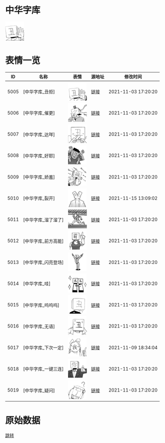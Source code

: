 # 中华字库

<img src="./cover.png" height="60" alt="cover" />

# 表情一览

|ID|名称|表情|源地址|修改时间|
|----|----|----|----|----|
|5005|[中华字库_丑拒]|<img src="./pic/005005_%5B中华字库_丑拒%5D.png" height="60" alt="丑拒"/>|[链接](http://i0.hdslb.com/bfs/emote/b2e61d0bc6924c887866160af6babbd54233c875.png)|2021-11-03 17:20:20|
|5006|[中华字库_催更]|<img src="./pic/005006_%5B中华字库_催更%5D.png" height="60" alt="催更"/>|[链接](http://i0.hdslb.com/bfs/emote/d007e608f289c410e30587b902493b7a0de11977.png)|2021-11-03 17:20:20|
|5007|[中华字库_达咩]|<img src="./pic/005007_%5B中华字库_达咩%5D.png" height="60" alt="达咩"/>|[链接](http://i0.hdslb.com/bfs/emote/0c75016da8a84bcac17f1424f82a39589771bb2e.png)|2021-11-03 17:20:20|
|5008|[中华字库_好耶]|<img src="./pic/005008_%5B中华字库_好耶%5D.png" height="60" alt="好耶"/>|[链接](http://i0.hdslb.com/bfs/emote/3ddea78145403e8102a53085d431dfce1ede1200.png)|2021-11-03 17:20:20|
|5009|[中华字库_娇羞]|<img src="./pic/005009_%5B中华字库_娇羞%5D.png" height="60" alt="娇羞"/>|[链接](http://i0.hdslb.com/bfs/emote/acd06b9e516fcc8146a378d1143aadc0a01bc6ea.png)|2021-11-03 17:20:20|
|5010|[中华字库_裂开]|<img src="./pic/005010_%5B中华字库_裂开%5D.png" height="60" alt="裂开"/>|[链接](http://i0.hdslb.com/bfs/emote/14ddb3791984157dd4a4da80cf1fdf14f804e7a7.png)|2021-11-15 13:09:02|
|5011|[中华字库_溜了溜了]|<img src="./pic/005011_%5B中华字库_溜了溜了%5D.png" height="60" alt="溜了溜了"/>|[链接](http://i0.hdslb.com/bfs/emote/6cae20f2b0518b5771d4995f37a0b6e9c12603d4.png)|2021-11-03 17:20:20|
|5012|[中华字库_前方高能]|<img src="./pic/005012_%5B中华字库_前方高能%5D.png" height="60" alt="前方高能"/>|[链接](http://i0.hdslb.com/bfs/emote/50c9533675e8f06ca674ce6b7d7ec466e21c6939.png)|2021-11-03 17:20:20|
|5013|[中华字库_闪亮登场]|<img src="./pic/005013_%5B中华字库_闪亮登场%5D.png" height="60" alt="闪亮登场"/>|[链接](http://i0.hdslb.com/bfs/emote/017db2b44c475e279ec65aba7c4e1677f3f2924a.png)|2021-11-03 17:20:20|
|5014|[中华字库_哇]|<img src="./pic/005014_%5B中华字库_哇%5D.png" height="60" alt="哇"/>|[链接](http://i0.hdslb.com/bfs/emote/96423c62abe6fc430c092c65d4d1b2993618652f.png)|2021-11-03 17:20:20|
|5015|[中华字库_呜呜呜]|<img src="./pic/005015_%5B中华字库_呜呜呜%5D.png" height="60" alt="呜呜呜"/>|[链接](http://i0.hdslb.com/bfs/emote/cc357e2e09b72cf764764d312bc10d00158504b2.png)|2021-11-03 17:20:20|
|5016|[中华字库_无语]|<img src="./pic/005016_%5B中华字库_无语%5D.png" height="60" alt="无语"/>|[链接](http://i0.hdslb.com/bfs/emote/ef34fd1e02c4ecbbf0efa1c3a84fc2ee250b1b46.png)|2021-11-03 17:20:20|
|5017|[中华字库_下次一定]|<img src="./pic/005017_%5B中华字库_下次一定%5D.png" height="60" alt="下次一定"/>|[链接](http://i0.hdslb.com/bfs/emote/b6d27c17aa6ffcb334721bee967a72724ea52858.png)|2021-11-09 18:34:04|
|5018|[中华字库_一键三连]|<img src="./pic/005018_%5B中华字库_一键三连%5D.png" height="60" alt="一键三连"/>|[链接](http://i0.hdslb.com/bfs/emote/55223de47ae883849fbc1de7e4816da5507e012c.png)|2021-11-03 17:20:20|
|5019|[中华字库_疑问]|<img src="./pic/005019_%5B中华字库_疑问%5D.png" height="60" alt="疑问"/>|[链接](http://i0.hdslb.com/bfs/emote/f44ba4b27b4d7749e9b2c50d241af532d722170f.png)|2021-11-03 17:20:20|

# 原始数据

[跳转](./raw.json)

